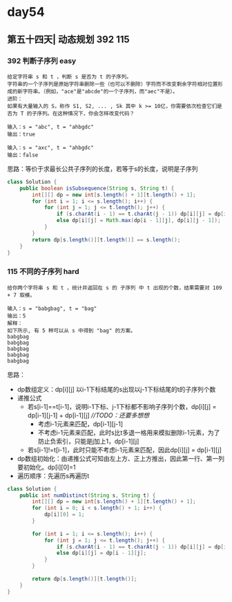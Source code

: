 # day54

## 第五十四天| 动态规划 392 115

### 392 判断子序列 easy
```
给定字符串 s 和 t ，判断 s 是否为 t 的子序列。
字符串的一个子序列是原始字符串删除一些（也可以不删除）字符而不改变剩余字符相对位置形成的新字符串。（例如，"ace"是"abcde"的一个子序列，而"aec"不是）。
进阶：
如果有大量输入的 S，称作 S1, S2, ... , Sk 其中 k >= 10亿，你需要依次检查它们是否为 T 的子序列。在这种情况下，你会怎样改变代码？

输入：s = "abc", t = "ahbgdc"
输出：true

输入：s = "axc", t = "ahbgdc"
输出：false
```
思路：等价于求最长公共子序列的长度，若等于s的长度，说明是子序列
```java
class Solution {
    public boolean isSubsequence(String s, String t) {
        int[][] dp = new int[s.length() + 1][t.length() + 1];
        for (int i = 1; i <= s.length(); i++) {
            for (int j = 1; j <= t.length(); j++) {
                if (s.charAt(i - 1) == t.charAt(j - 1)) dp[i][j] = dp[i - 1][j - 1] + 1;
                else dp[i][j] = Math.max(dp[i - 1][j], dp[i][j - 1]);
            }
        }
        return dp[s.length()][t.length()] == s.length();
    }
}
```
### 115 不同的子序列 hard
```
给你两个字符串 s 和 t ，统计并返回在 s 的 子序列 中 t 出现的个数，结果需要对 109 + 7 取模。

输入：s = "babgbag", t = "bag"
输出：5
解释：
如下所示, 有 5 种可以从 s 中得到 "bag" 的方案。 
babgbag
babgbag
babgbag
babgbag
babgbag
```
思路：
- dp数组定义：dp[i][j] 以i-1下标结尾的s出现以j-1下标结尾的t的子序列个数
- 递推公式
    - 若s[i-1]==t[i-1]，说明i-1下标、j-1下标都不影响子序列个数，dp[i][j] = dp[i-1][j-1] + dp[i-1][j] _//TODO：还要多想想_
        - 考虑i-1元素来匹配，dp[i-1][j-1]
        - 不考虑i-1元素来匹配，此时s比t多退一格用来模拟删除i-1元素，为了防止负索引，只能是j加上1，dp[i-1][j]
    - 若s[i-1]!=t[i-1]，此时只能不考虑i-1元素来匹配，因此dp[i][j] = dp[i-1][j]
- dp数组初始化：由递推公式可知由左上方、正上方推出，因此第一行、第一列要初始化。dp[i][0]=1
- 遍历顺序：先遍历s再遍历t
```java
class Solution {
    public int numDistinct(String s, String t) {
        int[][] dp = new int[s.length() + 1][t.length() + 1];
        for (int i = 0; i < s.length() + 1; i++) {
            dp[i][0] = 1;
        }
        
        for (int i = 1; i <= s.length(); i++) {
            for (int j = 1; j <= t.length(); j++) {
                if (s.charAt(i - 1) == t.charAt(j - 1)) dp[i][j] = dp[i - 1][j - 1] + dp[i - 1][j];
                else dp[i][j] = dp[i - 1][j];
            }
        }
        
        return dp[s.length()][t.length()];
    }
}
```